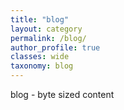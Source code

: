 ```yaml
---
title: "blog"
layout: category
permalink: /blog/
author_profile: true
classes: wide
taxonomy: blog
---
```


blog - byte sized content 

